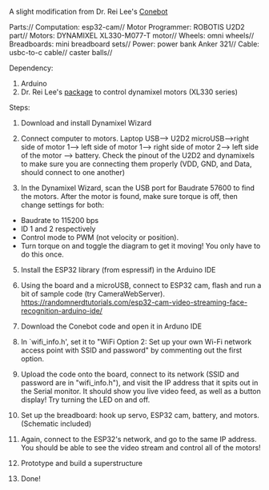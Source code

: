 A slight modification from Dr. Rei Lee's [Conebot](https://github.com/rei039474/ConeBot)

Parts://
    Computation: esp32-cam//
    Motor Programmer: ROBOTIS U2D2 part//
    Motors: DYNAMIXEL XL330-M077-T motor//
    Wheels: omni wheels//
    Breadboards: mini breadboard sets//
    Power: power bank Anker 321//
    Cable: usbc-to-c cable//
    caster balls//


Dependency:
1. Arduino
2. Dr. Rei Lee's [package](https://github.com/rei039474/Dynamixel_XL330_Servo_Library) to control dynamixel motors (XL330 series)

Steps:
1. Download and install Dynamixel Wizard

2. Connect computer to motors. Laptop USB--> U2D2 microUSB-->right side of motor 1--> left side of motor 1--> right side of motor 2--> left side of the motor --> battery. Check the pinout of the U2D2 and dynamixels to make sure you are connecting them properly (VDD, GND, and Data, should connect to one another) 

3. In the Dynamixel Wizard, scan the USB port for Baudrate 57600 to find the motors. After the motor is found, make sure torque is off, then change settings for both:
- Baudrate to 115200 bps
- ID 1 and 2 respectively
- Control mode to PWM (not velocity or position).
- Turn torque on and toggle the diagram to get it moving! You only have to do this once.

5. Install the ESP32 library (from espressif) in the Arduino IDE

6. Using the board and a microUSB, connect to ESP32 cam, flash and run a bit of sample code (try CameraWebServer). https://randomnerdtutorials.com/esp32-cam-video-streaming-face-recognition-arduino-ide/

8. Download the Conebot code and open it in Arduno IDE

9. In `wifi_info.h', set it to "WiFi Option 2: Set up your own Wi-Fi network access point with SSID and password" by commenting out the first option.

10. Upload the code onto the board, connect to its network (SSID and password are in "wifi_info.h"), and visit the IP address that it spits out in the Serial monitor. It should show you live video feed, as well as a button display! Try turning the LED on and off.
  
11. Set up the breadboard: hook up servo, ESP32 cam, battery, and motors. (Schematic included)

12. Again, connect to the ESP32's network, and go to the same IP address. You should be able to see the video stream and control all of the motors!

13. Prototype and build a superstructure

14. Done!
